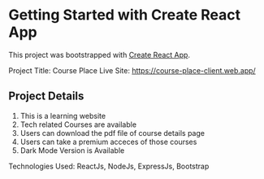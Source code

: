 # Getting Started with Create React App

This project was bootstrapped with [Create React App](https://github.com/facebook/create-react-app).

Project Title: Course Place
Live Site: https://course-place-client.web.app/

## Project Details

1. This is a learning website
2. Tech related Courses are available
3. Users can download the pdf file of course details page
4. Users can take a premium acceces of those courses
5. Dark Mode Version is Available

Technologies Used: ReactJs, NodeJs, ExpressJs, Bootstrap